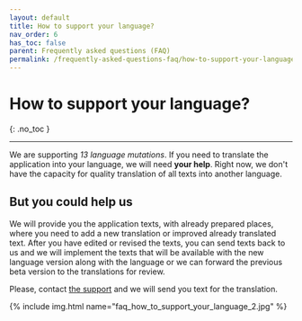 ```yaml
---
layout: default
title: How to support your language?
nav_order: 6
has_toc: false
parent: Frequently asked questions (FAQ)
permalink: /frequently-asked-questions-faq/how-to-support-your-language
---
```


# How to support your language?
{: .no_toc }

---

We are supporting _13 language mutations_. If you need to translate the application into your language, we will need **your help**. Right now, we don't have the capacity for quality translation of all texts into another language. 

## But you could help us
We will provide you the application texts, with already prepared places, where you need to add a new translation or improved already translated text. After you have edited or revised the texts, you can send texts back to us and we will implement the texts that will be available with the new language version along with the language or we can forward the previous beta version to the translations for review. 

Please, contact [the support](mailto:support@orderlord.com) and we will send you text for the translation.

{% include img.html name="faq_how_to_support_your_language_2.jpg" %}